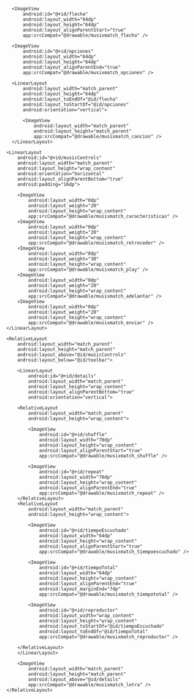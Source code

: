 <?xml version="1.0" encoding="utf-8"?>
<RelativeLayout xmlns:android="http://schemas.android.com/apk/res/android"
    xmlns:app="http://schemas.android.com/apk/res-auto"
    xmlns:tools="http://schemas.android.com/tools"
    android:layout_width="match_parent"
    android:layout_height="match_parent"
    tools:context=".MainActivity">

  <RelativeLayout
      android:id="@+id/toolbar"
      android:layout_width="match_parent"
      android:layout_height="64dp">

      <ImageView
          android:id="@+id/flecha"
          android:layout_width="64dp"
          android:layout_height="64dp"
          android:layout_alignParentStart="true"
          app:srcCompat="@drawable/musixmatch_flecha" />

      <ImageView
          android:id="@+id/opciones"
          android:layout_width="64dp"
          android:layout_height="64dp"
          android:layout_alignParentEnd="true"
          app:srcCompat="@drawable/musixmatch_opciones" />
      
      <LinearLayout
          android:layout_width="match_parent"
          android:layout_height="64dp"
          android:layout_toEndOf="@id/flecha"
          android:layout_toStartOf="@id/opciones"
          android:orientation="vertical">

          <ImageView
              android:layout_width="match_parent"
              android:layout_height="match_parent"
              app:srcCompat="@drawable/musixmatch_cancion" />
      </LinearLayout>
  </RelativeLayout>

    <LinearLayout
        android:id="@+id/musicControls"
        android:layout_width="match_parent"
        android:layout_height="wrap_content"
        android:orientation="horizontal"
        android:layout_alignParentBottom="true"
        android:padding="16dp">
        
        <ImageView
            android:layout_width="0dp"
            android:layout_weight="20"
            android:layout_height="wrap_content"
            app:srcCompat="@drawable/musixmatch_caracteristicas" />
        <ImageView
            android:layout_width="0dp"
            android:layout_weight="20"
            android:layout_height="wrap_content"
            app:srcCompat="@drawable/musixmatch_retroceder" />
        <ImageView
            android:layout_width="0dp"
            android:layout_weight="30"
            android:layout_height="wrap_content"
            app:srcCompat="@drawable/musixmatch_play" />
        <ImageView
            android:layout_width="0dp"
            android:layout_weight="20"
            android:layout_height="wrap_content"
            app:srcCompat="@drawable/musixmatch_adelantar" />
        <ImageView
            android:layout_width="0dp"
            android:layout_weight="20"
            android:layout_height="wrap_content"
            app:srcCompat="@drawable/musixmatch_enviar" />
    </LinearLayout>

    <RelativeLayout
        android:layout_width="match_parent"
        android:layout_height="match_parent"
        android:layout_above="@id/musicControls"
        android:layout_below="@id/toolbar">

        <LinearLayout
            android:id="@+id/details"
            android:layout_width="match_parent"
            android:layout_height="wrap_content"
            android:layout_alignParentBottom="true"
            android:orientation="vertical">

        <RelativeLayout
            android:layout_width="match_parent"
            android:layout_height="wrap_content">

            <ImageView
                android:id="@+id/shuffle"
                android:layout_width="70dp"
                android:layout_height="wrap_content"
                android:layout_alignParentStart="true"
                app:srcCompat="@drawable/musixmatch_shuffle" />

            <ImageView
                android:id="@+id/repeat"
                android:layout_width="70dp"
                android:layout_height="wrap_content"
                android:layout_alignParentEnd="true"
                app:srcCompat="@drawable/musixmatch_repeat" />
        </RelativeLayout>
        <RelativeLayout
            android:layout_width="match_parent"
            android:layout_height="wrap_content">

            <ImageView
                android:id="@+id/tiempoEscuchado"
                android:layout_width="64dp"
                android:layout_height="wrap_content"
                android:layout_alignParentStart="true"
                app:srcCompat="@drawable/musixmatch_tiempoescuchado" />

            <ImageView
                android:id="@+id/tiempoTotal"
                android:layout_width="64dp"
                android:layout_height="wrap_content"
                android:layout_alignParentEnd="true"
                android:layout_marginEnd="7dp"
                app:srcCompat="@drawable/musixmatch_tiempototal" />

            <ImageView
                android:id="@+id/reproductor"
                android:layout_width="wrap_content"
                android:layout_height="wrap_content"
                android:layout_toStartOf="@id/tiempoEscuchado"
                android:layout_toEndOf="@id/tiempoTotal"
                app:srcCompat="@drawable/musixmatch_reproductor" />

        </RelativeLayout>
        </LinearLayout>

        <ImageView
            android:layout_width="match_parent"
            android:layout_height="match_parent"
            android:layout_above="@id/details"
            app:srcCompat="@drawable/musixmatch_letra" />
    </RelativeLayout>
</RelativeLayout>
